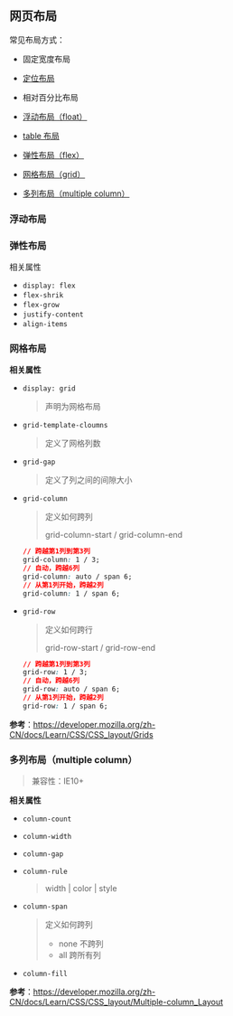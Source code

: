 ## 网页布局

常见布局方式：

- 固定宽度布局
- [定位布局](https://developer.mozilla.org/zh-CN/docs/Learn/CSS/CSS_layout/%E5%AE%9A%E4%BD%8D)
- 相对百分比布局
- [浮动布局（float）](https://developer.mozilla.org/zh-CN/docs/Learn/CSS/CSS_layout/Floats)

- [table 布局](https://developer.mozilla.org/zh-CN/docs/Learn/CSS/CSS_layout/Introduction#CSS_tables)
- [弹性布局（flex）](https://developer.mozilla.org/zh-CN/docs/Learn/CSS/CSS_layout/Flexbox)
- [网格布局（grid）](https://developer.mozilla.org/zh-CN/docs/Learn/CSS/CSS_layout/Grids)
- [多列布局（multiple column）](https://developer.mozilla.org/zh-CN/docs/Learn/CSS/CSS_layout/Multiple-column_Layout)



### 浮动布局



### 弹性布局

相关属性

- `display: flex`
- `flex-shrik`
- `flex-grow`
- `justify-content`
- `align-items`



### 网格布局

**相关属性**

- `display: grid`

  > 声明为网格布局

- `grid-template-cloumns`

  > 定义了网格列数

- `grid-gap`

  > 定义了列之间的间隙大小

- `grid-column`

  > 定义如何跨列
  >
  > grid-column-start / grid-column-end

  ```css
  // 跨越第1列到第3列
  grid-column: 1 / 3;
  // 自动，跨越6列
  grid-column: auto / span 6;
  // 从第1列开始，跨越2列
  grid-column: 1 / span 6;
  ```

- `grid-row`

  > 定义如何跨行
  >
  > grid-row-start / grid-row-end

  ```css
  // 跨越第1列到第3列
  grid-row: 1 / 3;
  // 自动，跨越6列
  grid-row: auto / span 6;
  // 从第1列开始，跨越2列
  grid-row: 1 / span 6;
  ```

**参考**：https://developer.mozilla.org/zh-CN/docs/Learn/CSS/CSS_layout/Grids





### 多列布局（multiple column）

> 兼容性：IE10+

**相关属性**

- `column-count`

- `column-width`

- `column-gap`

- `column-rule`

  > width | color | style

- `column-span`

  > 定义如何跨列
  >
  > - none 不跨列
  > - all 跨所有列

- `column-fill`

**参考**：https://developer.mozilla.org/zh-CN/docs/Learn/CSS/CSS_layout/Multiple-column_Layout